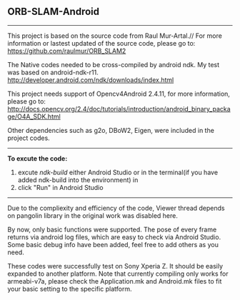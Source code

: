 
## ORB-SLAM-Android ##
----------


This project is based on the source code from Raul Mur-Artal.//
For more information or lastest updated of the source code, please go to: 
https://github.com/raulmur/ORB_SLAM2

The Native codes needed to be cross-compiled by android ndk. My test was based on android-ndk-r11.
http://developer.android.com/ndk/downloads/index.html

This project needs support of Opencv4Android 2.4.11, for more information, please go to: 
http://docs.opencv.org/2.4/doc/tutorials/introduction/android_binary_package/O4A_SDK.html

Other dependencies such as g2o, DBoW2, Eigen, were included in the project codes. 


----------


**To excute the code:**<br/>
1. excute *ndk-build* either Android Studio or in the terminal(if you have added ndk-build into the environment) in <br/> 
2. click "Run" in Android Studio <br/>


----------


Due to the compliexity and efficiency of the code, Viewer thread depends on pangolin library in the original work was disabled here.

By now, only basic functions were supported. The pose of every frame returns via android log files, which are easy to check via Android Studio. Some basic debug info have been added, feel free to add others as you need.

These codes were successfully test on Sony Xperia Z. It should be easily expanded to another platform.
Note that currently compiling only works for armeabi-v7a, please check the Application.mk and Android.mk files to fit your basic setting to the specific platform.
